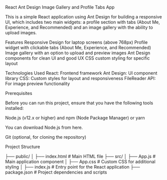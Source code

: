 React Ant Design Image Gallery and Profile Tabs App


This is a simple React application using Ant Design for building a responsive UI, which includes two main widgets: a profile section with tabs (About Me, Experience, and Recommended) and an image gallery with the ability to upload images.

Features
Responsive Design for laptop screens (above 768px)
Profile widget with clickable tabs (About Me, Experience, and Recommended)
Image gallery with an option to upload and preview images
Ant Design components for clean UI and good UX
CSS custom styling for specific layout

Technologies Used
React: Frontend framework
Ant Design: UI component library
CSS: Custom styles for layout and responsiveness
FileReader API: For image preview functionality


Prerequisites

Before you can run this project, ensure that you have the following tools installed:

Node.js (v12.x or higher) and npm (Node Package Manager) or yarn

You can download Node.js from here.

Git (optional, for cloning the repository)


Project Structure 

├── public/
│   ├── index.html  # Main HTML file
├── src/
│   ├── App.js      # Main application component
│   ├── App.css     # Custom CSS for additional styling
│   ├── index.js    # Entry point for the React application
├── package.json    # Project dependencies and scripts

